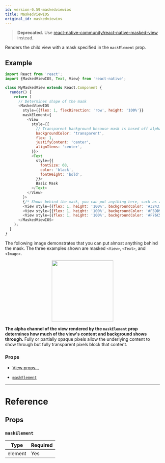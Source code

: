 ```yaml
---
id: version-0.59-maskedviewios
title: MaskedViewIOS
original_id: maskedviewios
---
```


> **Deprecated.** Use [react-native-community/react-native-masked-view](https://github.com/react-native-community/react-native-masked-view) instead.

Renders the child view with a mask specified in the `maskElement` prop.

## Example

```javascript
import React from 'react';
import {MaskedViewIOS, Text, View} from 'react-native';

class MyMaskedView extends React.Component {
  render() {
    return (
      // Determines shape of the mask
      <MaskedViewIOS
        style={{flex: 1, flexDirection: 'row', height: '100%'}}
        maskElement={
          <View
            style={{
              // Transparent background because mask is based off alpha channel.
              backgroundColor: 'transparent',
              flex: 1,
              justifyContent: 'center',
              alignItems: 'center',
            }}>
            <Text
              style={{
                fontSize: 60,
                color: 'black',
                fontWeight: 'bold',
              }}>
              Basic Mask
            </Text>
          </View>
        }>
        {/* Shows behind the mask, you can put anything here, such as an image */}
        <View style={{flex: 1, height: '100%', backgroundColor: '#324376'}} />
        <View style={{flex: 1, height: '100%', backgroundColor: '#F5DD90'}} />
        <View style={{flex: 1, height: '100%', backgroundColor: '#F76C5E'}} />
      </MaskedViewIOS>
    );
  }
}
```

The following image demonstrates that you can put almost anything behind the mask. The three examples shown are masked `<View>`, `<Text>`, and `<Image>`.

<center><img src="/react-native/docs/assets/MaskedViewIOS/example.png" width="200"></img></center>

**The alpha channel of the view rendered by the `maskElement` prop determines how much of the view's content and background shows through.** Fully or partially opaque pixels allow the underlying content to show through but fully transparent pixels block that content.

### Props

* [View props...](view.md#props)

- [`maskElement`](maskedviewios.md#maskelement)

---

# Reference

## Props

### `maskElement`

| Type    | Required |
| ------- | -------- |
| element | Yes      |
